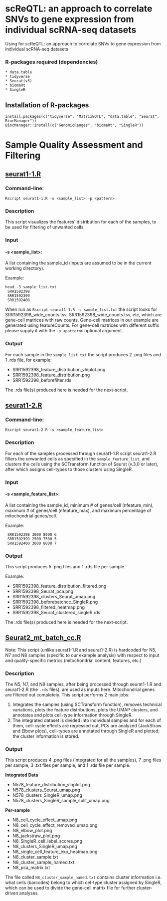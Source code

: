 # scReQTL: an approach to correlate SNVs to gene expression from individual scRNA-seq datasets
Using for scReQTL: an approach to correlate SNVs to gene expression from individual scRNA-seq datasets

### R-packages required (dependencies)
	* data.table
	* tidyverse
	* Seurat(v3)
	* biomaRt
	* SingleR

## Installation of R-packages
```
install.packages(c("tidyverse", "MatrixEQTL", "data.table", "Seurat", BiocManager"))
BiocManager::install(c("GenomicRanges", "biomaRt", "SingleR"))
```
# Sample Quality Assessment and Filtering

## [seurat1-1.R](https://github.com/hliu5259/scReQTL/blob/master/seurat1-1.R)
### Command-line:
	Rscript seurat1-1.R -s <sample_list> -p <pattern>

### Description

This script visualizes the features' distribution for each of the samples, to be used for filtering of unwanted cells. 
### Input 
#### -s <sample_list>:
A list containing the sample_id (inputs are assumed to be in the current working directory).

Example:
```
head -3 sample_list.txt
 SRR1592398
 SRR1592399
 SRR1592400
 ```

 When run as `Rscript seurat1-1.R -s sample_list.txt` the script looks for SRR1592398_wide_counts.tsv, SRR1592398_wide_counts.tsv, etc, which are gene-cell matrices with raw counts. Gene-cell matrices in our example are generated using featureCounts. For gene-cell matrices with different suffix please supply it with the `-p <pattern>` optional argument.

### Output

For each sample in the `sample_list.txt` the script produces 2 .png files and 1 .rds file, for example:
* SRR1592398\_feature\_distribution\_vlnplot.png
* SRR1592398\_feature\_distribution.png
* SRR1592398\_beforefilter.rds

The .rds file(s) produced here is needed for the next-script.

## [seurat1-2.R](https://github.com/hliu5259/scReQTL/blob/master/seurat1-2.R)
### Command-line:
	Rscript seurat1-2.R -s <sample_feature_list>

### Description

For each of the samples processed through seurat1-1.R script seurat1-2.R filters the unwanted cells as specified in the `sample_feature_list`, and clusters the cells using the SCTransform function of Seurat (v.3.0 or later), after which assigns cell-types to those clusters using SingleR.


### Input 
#### -s <sample_feature_list>: 
A list containing the sample_id, minimum # of genes/cell (nfeature_min), maximum # of genes/cell (nfeature_max), and maximum percentage of mitochondrial genes/cell.

Example:
```
 SRR1592398 3000 8000 6
 SRR1592399 2500 7500 5
 SRR1592400 3000 8000 7
```

### Output

This script produces 5 .png files and 1 .rds file per sample.

Example:
* SRR1592398\_feature\_distribution\_filtered.png
* SRR1592398\_Seurat\_pca.png
* SRR1592398\_clusters\_Seurat\_umap.png
* SRR1592398\_beforebatchcc\_SingleR.png
* SRR1592398\_filtered\_heatmap.png
* SRR1592398\_Seurat\_clustered\_singleR.rds

The .rds file(s) produced here is needed for the next-script.

## [Seurat2_mt_batch_cc.R](https://github.com/hliu5259/scReQTL/blob/master/Seurat2_mt_batch_cc.R)
Note: This script (unlike seurat1-1.R and seurat1-2.R) is hardcoded for N5, N7 and N8 samples (specific to our example analysis) with respect to input and quality-specific metrics (mitochondrial content, features, etc.)

### Description
The N5, N7, and N8 samples, after being processed through seurat1-1.R and seurat1-2.R (the `.rds` files), are used as inputs here. Mitochondrial genes are filtered out completely.
This script performs 2 main jobs:

1. Integrates the samples (using SCTransform function), removes technical variations, plots the feature distributions, plots the UMAP clusters, and annotates and plots cell-type information through SingleR.
2. The integrated dataset is divided into individual samples and for each of them, cell-cycle effects are regressed out, PCs are analyzed (JackStraw and Elbow plots), cell-types are annotated through SingleR and plotted; the cluster information is stored. 

### Output

This script produces 4 .png files (integrated for all the samples), 7 .png files per sample, 3 .txt files per sample, and 1 .rds file per sample.

**Integrated Data**
* N578\_feature\_distribution\_vlnplot.png
* N578\_clusters\_Seurat\_umap.png
* N578\_clusters\_SingleR\_umap.png
* N578\_clusters\_SingleR\_sample\_split\_umap.png


**Per-sample**
* N8\_cell\_cycle\_effect\_umap.png
* N8\_cell\_cycle\_effect\_removed\_umap.png
* N8\_elbow\_plot.png
* N8\_jackstraw\_plot.png
* N8\_SingleR\_cell\_label\_scores.png
* N8\_clusters\_SingleR\_umap.png
* N8\_single\_cell\_feature\_exp\_heatmap.png
* N8\_cluster\_sample.txt
* N8\_cluster\_sample\_named.txt
* N8\_pca\_matrix.txt

The file called `N8_cluster_sample_named.txt` contains cluster information i.e. what cells (barcodes) belong to which cel-type cluster assigned by SingleR, which can be used to divide the gene-cell matrix file for further cluster-driven analyses.

